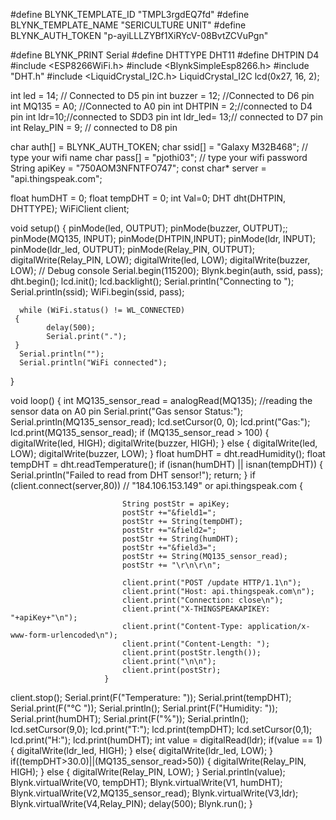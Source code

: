 #define BLYNK_TEMPLATE_ID "TMPL3rgdEQ7fd"
#define BLYNK_TEMPLATE_NAME "SERICULTURE UNIT"
#define BLYNK_AUTH_TOKEN "p-ayiLLLZYBf1XiRYcV-08BvtZCVuPgn"

#define BLYNK_PRINT Serial
#define DHTTYPE DHT11
#define DHTPIN D4 
#include <ESP8266WiFi.h> 
#include <BlynkSimpleEsp8266.h>
#include "DHT.h"
#include <LiquidCrystal_I2C.h>
LiquidCrystal_I2C lcd(0x27, 16, 2);

int led = 14; // Connected to D5 pin 
int buzzer = 12; //Connected to D6 pin 
int MQ135 = A0; //Connected to A0 pin 
int DHTPIN = 2;//connected to D4 pin 
int ldr=10;//connected to SDD3 pin
int ldr_led= 13;// connected to D7 pin
int Relay_PIN = 9; // connected to D8 pin

char auth[] = BLYNK_AUTH_TOKEN;
char ssid[] = "Galaxy M32B468";  // type your wifi name
char pass[] = "pjothi03";  // type your wifi password
String apiKey = "750AOM3NFNTFO747"; 
const char* server = "api.thingspeak.com";

float humDHT = 0;
float tempDHT = 0;
int Val=0;
DHT dht(DHTPIN, DHTTYPE);
WiFiClient client;

void setup()
{
  pinMode(led, OUTPUT);
  pinMode(buzzer, OUTPUT);;
  pinMode(MQ135, INPUT);
  pinMode(DHTPIN,INPUT);
  pinMode(ldr, INPUT);
  pinMode(ldr_led, OUTPUT);
  pinMode(Relay_PIN, OUTPUT);
  digitalWrite(Relay_PIN, LOW);
  digitalWrite(led, LOW);
  digitalWrite(buzzer, LOW);
  // Debug console
  Serial.begin(115200);
  Blynk.begin(auth, ssid, pass);
  dht.begin();
  lcd.init();
  lcd.backlight();
  Serial.println("Connecting to ");
  Serial.println(ssid);
  WiFi.begin(ssid, pass);
 
      while (WiFi.status() != WL_CONNECTED) 
     {
            delay(500);
            Serial.print(".");
     }
      Serial.println("");
      Serial.println("WiFi connected");
}

void loop() 
{
  int MQ135_sensor_read = analogRead(MQ135); //reading the sensor data on A0 pin
  Serial.print("Gas sensor Status:");
  Serial.println(MQ135_sensor_read);
 lcd.setCursor(0, 0);
  lcd.print("Gas:");
  lcd.print(MQ135_sensor_read);
  if (MQ135_sensor_read > 100)
  {
    digitalWrite(led, HIGH);
    digitalWrite(buzzer, HIGH);
    }
  else
    {
     digitalWrite(led, LOW);
     digitalWrite(buzzer, LOW);
    }
  float humDHT = dht.readHumidity();
  float tempDHT = dht.readTemperature();
  if (isnan(humDHT) || isnan(tempDHT))
  {
    Serial.println("Failed to read from DHT sensor!");
    return;
  }
    if (client.connect(server,80))   //   "184.106.153.149" or api.thingspeak.com
                      {  
                            
                             String postStr = apiKey;
                             postStr +="&field1=";
                             postStr += String(tempDHT);
                             postStr +="&field2=";
                             postStr += String(humDHT);
                             postStr +="&field3=";
                             postStr += String(MQ135_sensor_read);
                             postStr += "\r\n\r\n";
 
                             client.print("POST /update HTTP/1.1\n");
                             client.print("Host: api.thingspeak.com\n");
                             client.print("Connection: close\n");
                             client.print("X-THINGSPEAKAPIKEY: "+apiKey+"\n");
                             client.print("Content-Type: application/x-www-form-urlencoded\n");
                             client.print("Content-Length: ");
                             client.print(postStr.length());
                             client.print("\n\n");
                             client.print(postStr); 
                         }
  client.stop();
  Serial.print(F("Temperature: "));
  Serial.print(tempDHT);
  Serial.print(F("°C "));
  Serial.println();
  Serial.print(F("Humidity: "));
  Serial.print(humDHT);
  Serial.print(F("%"));
  Serial.println();
  lcd.setCursor(9,0);
  lcd.print("T:");
  lcd.print(tempDHT);
  lcd.setCursor(0,1);
  lcd.print("H:");
  lcd.print(humDHT); 
 int value = digitalRead(ldr);
  if(value == 1){
    digitalWrite(ldr_led, HIGH);
  }
  else{
    digitalWrite(ldr_led, LOW);
  }
  if((tempDHT>30.0)||(MQ135_sensor_read>50))
  {
    digitalWrite(Relay_PIN, HIGH);
  }
  else 
  {
    digitalWrite(Relay_PIN, LOW);
  }
  Serial.println(value); 
  Blynk.virtualWrite(V0, tempDHT);
  Blynk.virtualWrite(V1, humDHT);
  Blynk.virtualWrite(V2,MQ135_sensor_read); 
  Blynk.virtualWrite(V3,ldr); 
  Blynk.virtualWrite(V4,Relay_PIN);
      delay(500);
      Blynk.run();
}
